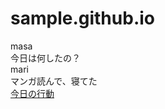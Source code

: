 # sample.github.io
<div>masa</div>
<a>今日は何したの？</a>
<div>mari</div> 
 <a>マンガ読んで、寝てた</a>
 <div>
 <a href="https://yamomasa.github.io/sample.github.io/test.html">今日の行動</a>
</div>
